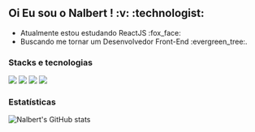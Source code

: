 <h2>Oi Eu sou o Nalbert ! :v: :technologist: </h2>
<ul>
  <li>Atualmente estou estudando ReactJS :fox_face:
  <li>Buscando me tornar um Desenvolvedor Front-End :evergreen_tree:.
</ul>

<h3>Stacks e tecnologias</h3>
<div class="stacks">
  <img src="https://img.shields.io/badge/html5-%23E34F26.svg?style=for-the-badge&logo=html5&logoColor=white">
  <img src="https://img.shields.io/badge/css3-%231572B6.svg?style=for-the-badge&logo=css3&logoColor=white">
  <img src="https://img.shields.io/badge/javascript-%23323330.svg?style=for-the-badge&logo=javascript&logoColor=%23F7DF1E">
  <img src="https://img.shields.io/badge/node.js-6DA55F?style=for-the-badge&logo=node.js&logoColor=white">
</div>

<h3>Estatísticas</h3>

![Nalbert's GitHub stats](https://github-readme-stats.vercel.app/api?username=nalbertCP)
